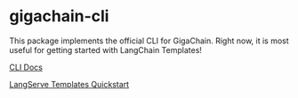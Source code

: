 # gigachain-cli

This package implements the official CLI for GigaChain. Right now, it is most useful
for getting started with LangChain Templates!

[CLI Docs](https://github.com/langchain-ai/langchain/blob/master/libs/cli/DOCS.md)

[LangServe Templates Quickstart](https://github.com/langchain-ai/langchain/blob/master/templates/README.md)

